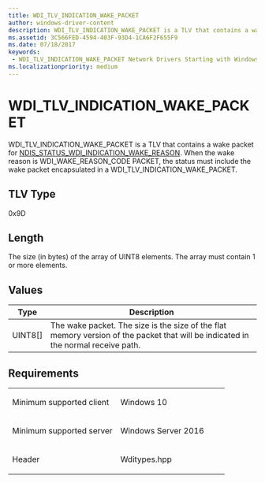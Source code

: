 ```yaml
---
title: WDI_TLV_INDICATION_WAKE_PACKET
author: windows-driver-content
description: WDI_TLV_INDICATION_WAKE_PACKET is a TLV that contains a wake packet for NDIS_STATUS_WDI_INDICATION_WAKE_REASON. When the wake reason is WDI_WAKE_REASON_CODE PACKET, the status must include the wake packet encapsulated in a WDI_TLV_INDICATION_WAKE_PACKET.
ms.assetid: 3C566FED-4594-403F-93D4-1CA6F2F655F9
ms.date: 07/18/2017
keywords:
 - WDI_TLV_INDICATION_WAKE_PACKET Network Drivers Starting with Windows Vista
ms.localizationpriority: medium
---
```


# WDI\_TLV\_INDICATION\_WAKE\_PACKET


WDI\_TLV\_INDICATION\_WAKE\_PACKET is a TLV that contains a wake packet for [NDIS\_STATUS\_WDI\_INDICATION\_WAKE\_REASON](https://msdn.microsoft.com/library/windows/hardware/dn925669). When the wake reason is WDI\_WAKE\_REASON\_CODE PACKET, the status must include the wake packet encapsulated in a WDI\_TLV\_INDICATION\_WAKE\_PACKET.

## TLV Type


0x9D

## Length


The size (in bytes) of the array of UINT8 elements. The array must contain 1 or more elements.

## Values


| Type      | Description                                                                                                                       |
|-----------|-----------------------------------------------------------------------------------------------------------------------------------|
| UINT8\[\] | The wake packet. The size is the size of the flat memory version of the packet that will be indicated in the normal receive path. |

 

Requirements
------------

<table>
<colgroup>
<col width="50%" />
<col width="50%" />
</colgroup>
<tbody>
<tr class="odd">
<td><p>Minimum supported client</p></td>
<td><p>Windows 10</p></td>
</tr>
<tr class="even">
<td><p>Minimum supported server</p></td>
<td><p>Windows Server 2016</p></td>
</tr>
<tr class="odd">
<td><p>Header</p></td>
<td>Wditypes.hpp</td>
</tr>
</tbody>
</table>

 

 




